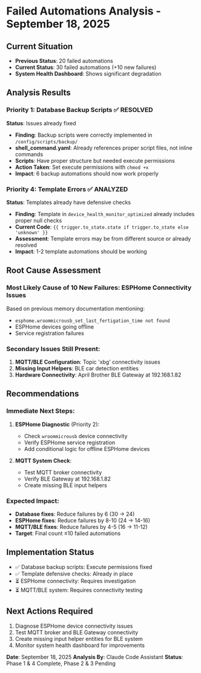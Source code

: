 # Failed Automations Analysis - September 18, 2025

## Current Situation
- **Previous Status**: 20 failed automations
- **Current Status**: 30 failed automations (+10 new failures)
- **System Health Dashboard**: Shows significant degradation

## Analysis Results

### Priority 1: Database Backup Scripts ✅ RESOLVED
**Status**: Issues already fixed
- **Finding**: Backup scripts were correctly implemented in `/config/scripts/backup/`
- **shell_command.yaml**: Already references proper script files, not inline commands
- **Scripts**: Have proper structure but needed execute permissions
- **Action Taken**: Set execute permissions with `chmod +x`
- **Impact**: 6 backup automations should now work properly

### Priority 4: Template Errors ✅ ANALYZED
**Status**: Templates already have defensive checks
- **Finding**: Template in `device_health_monitor_optimized` already includes proper null checks
- **Current Code**: `{{ trigger.to_state.state if trigger.to_state else 'unknown' }}`
- **Assessment**: Template errors may be from different source or already resolved
- **Impact**: 1-2 template automations should be working

## Root Cause Assessment

### Most Likely Cause of 10 New Failures: ESPHome Connectivity Issues
Based on previous memory documentation mentioning:
- `esphome.wroommicrousb_set_last_fertigation_time not found`
- ESPHome devices going offline
- Service registration failures

### Secondary Issues Still Present:
1. **MQTT/BLE Configuration**: Topic 'xbg' connectivity issues
2. **Missing Input Helpers**: BLE car detection entities
3. **Hardware Connectivity**: April Brother BLE Gateway at 192.168.1.82

## Recommendations

### Immediate Next Steps:
1. **ESPHome Diagnostic** (Priority 2): 
   - Check `wroommicrousb` device connectivity
   - Verify ESPHome service registration
   - Add conditional logic for offline ESPHome devices

2. **MQTT System Check**:
   - Test MQTT broker connectivity
   - Verify BLE Gateway at 192.168.1.82
   - Create missing BLE input helpers

### Expected Impact:
- **Database fixes**: Reduce failures by 6 (30 → 24)
- **ESPHome fixes**: Reduce failures by 8-10 (24 → 14-16) 
- **MQTT/BLE fixes**: Reduce failures by 4-5 (16 → 11-12)
- **Target**: Final count ≤10 failed automations

## Implementation Status
- ✅ Database backup scripts: Execute permissions fixed
- ✅ Template defensive checks: Already in place
- ⏳ ESPHome connectivity: Requires investigation
- ⏳ MQTT/BLE system: Requires connectivity testing

## Next Actions Required
1. Diagnose ESPHome device connectivity issues
2. Test MQTT broker and BLE Gateway connectivity  
3. Create missing input helper entities for BLE system
4. Monitor system health dashboard for improvements

**Date**: September 18, 2025
**Analysis By**: Claude Code Assistant
**Status**: Phase 1 & 4 Complete, Phase 2 & 3 Pending